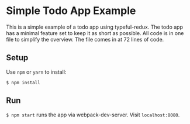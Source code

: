# Simple Todo App Example

This is a simple example of a todo app using typeful-redux. The todo app has a minimal feature set to keep it as short as possible. All code is in one file to simplify the overview. The file comes in at 72 lines of code.

## Setup

Use `npm` or `yarn` to install:

`$ npm install`

## Run

`$ npm start` runs the app via webpack-dev-server. Visit `localhost:8080`.
